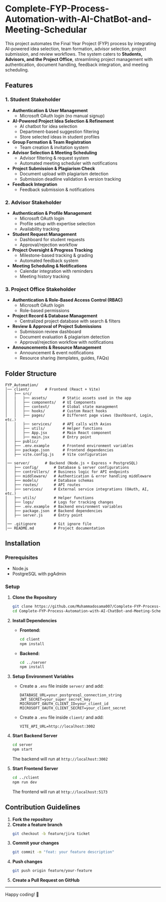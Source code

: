 # Complete-FYP-Process-Automation-with-AI-ChatBot-and-Meeting-Schedular

This project automates the Final Year Project (FYP) process by integrating AI-powered idea selection, team formation, advisor selection, project submission, and review workflows. The system caters to **Students, Advisors, and the Project Office**, streamlining project management with authentication, document handling, feedback integration, and meeting scheduling.

## Features

### **1. Student Stakeholder**
- **Authentication & User Management**
  - Microsoft OAuth login (no manual signup)
- **AI-Powered Project Idea Selection & Refinement**
  - AI chatbot for idea selection
  - Department-based suggestion filtering
  - Store selected ideas in student profiles
- **Group Formation & Team Registration**
  - Team creation & invitation system
- **Advisor Selection & Meeting Scheduling**
  - Advisor filtering & request system
  - Automated meeting scheduler with notifications
- **Project Submission & Plagiarism Check**
  - Document upload with plagiarism detection
  - Submission deadline validation & version tracking
- **Feedback Integration**
  - Feedback submission & notifications

### **2. Advisor Stakeholder**
- **Authentication & Profile Management**
  - Microsoft OAuth login
  - Profile setup with expertise selection
  - Availability tracking
- **Student Request Management**
  - Dashboard for student requests
  - Approval/rejection workflow
- **Project Oversight & Progress Tracking**
  - Milestone-based tracking & grading
  - Automated feedback system
- **Meeting Scheduling & Notifications**
  - Calendar integration with reminders
  - Meeting history tracking

### **3. Project Office Stakeholder**
- **Authentication & Role-Based Access Control (RBAC)**
  - Microsoft OAuth login
  - Role-based permissions
- **Project Record & Database Management**
  - Centralized project database with search & filters
- **Review & Approval of Project Submissions**
  - Submission review dashboard
  - Document evaluation & plagiarism detection
  - Approval/rejection workflow with notifications
- **Announcements & Resource Management**
  - Announcement & event notifications
  - Resource sharing (templates, guides, FAQs)

## Folder Structure

```
FYP_Automation/
│── client/       # Frontend (React + Vite)
│   ├── src/
│   |   ├── assets/       # Static assets used in the app
│   │   ├── components/   # UI Components
│   │   ├── context/      # Global state management
│   │   ├── hooks/        # Custom React hooks
│   │   ├── pages/        # Different page views (Dashboard, Login, etc.)
│   │   ├── services/     # API calls with Axios
│   │   ├── utils/        # Helper functions
│   │   ├── App.jsx       # Main React component
│   │   ├── main.jsx      # Entry point
│   ├── public/
│   ├── .env.example      # Frontend environment variables
│   ├── package.json      # Frontend dependencies
│   ├── vite.config.js    # Vite configuration
│
│── server/       # Backend (Node.js + Express + PostgreSQL)
│   ├── config/       # Database & server configurations
│   ├── controllers/  # Business logic for API endpoints
│   ├── middleware/   # Authentication & error handling middleware
│   ├── models/       # Database schemas
│   ├── routes/       # API routes
│   ├── services/     # External service integrations (OAuth, AI, etc.)
│   ├── utils/        # Helper functions
│   ├── logs/         # Logs for tracking changes
│   ├── .env.example  # Backend environment variables
│   ├── package.json  # Backend dependencies
│   ├── server.js     # Entry point
│
│── .gitignore        # Git ignore file
│── README.md         # Project documentation
```

## Installation

### Prerequisites
- Node.js
- PostgreSQL with pgAdmin

### Setup

1. **Clone the Repository**
   ```sh
   git clone https://github.com/Muhammadosama007/Complete-FYP-Process-Automation-with-AI-ChatBot-and-Meeting-Schedular.git
   cd Complete-FYP-Process-Automation-with-AI-ChatBot-and-Meeting-Schedular
   ```

2. **Install Dependencies**
   - **Frontend:**
     ```sh
     cd client
     npm install
     ```
   - **Backend:**
     ```sh
     cd ../server
     npm install
     ```

3. **Setup Environment Variables**
   - Create a `.env` file inside `server/` and add:
     ```env
     DATABASE_URL=your_postgresql_connection_string
     JWT_SECRET=your_super_secret_key
     MICROSOFT_OAUTH_CLIENT_ID=your_client_id
     MICROSOFT_OAUTH_CLIENT_SECRET=your_client_secret
     ```
   - Create a `.env` file inside `client/` and add:
     ```env
     VITE_API_URL=http://localhost:3002
     ```

4. **Start Backend Server**
   ```sh
   cd server
   npm start
   ```
   The backend will run at `http://localhost:3002`

5. **Start Frontend Server**
   ```sh
   cd ../client
   npm run dev
   ```
   The frontend will run at `http://localhost:5173`

## Contribution Guidelines

1. **Fork the repository**
2. **Create a feature branch**  
   ```sh
   git checkout -b feature/jira ticket
   ```
3. **Commit your changes**  
   ```sh
   git commit -m "feat: your feature description"
   ```
4. **Push changes**  
   ```sh
   git push origin feature/your-feature
   ```
5. **Create a Pull Request on GitHub**

---
Happy coding! 🚀


